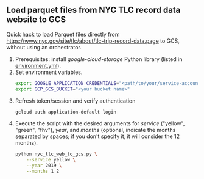 ## Load parquet files from NYC TLC record data website to GCS

Quick hack to load Parquet files directly from https://www.nyc.gov/site/tlc/about/tlc-trip-record-data.page to GCS, without using an orchestrator. 

1. Prerequisites: install _google-cloud-storage_ Python library (listed in [environment.yml](../environment.yml)).
2. Set environment variables.
    ```bash
    export GOOGLE_APPLICATION_CREDENTIALS="<path/to/your/service-account-authkeys>.json"  # "/home/sgrodriguez/.google/credentials/google_credentials.json"
    export GCP_GCS_BUCKET="<your bucket name>"
    ```
3. Refresh token/session and verify authentication
    ```bash
    gcloud auth application-default login
    ```
4. Execute the script with the desired arguments for _service_ ("yellow", "green", "fhv"), _year_, and _months_ (optional, indicate the months separated by spaces; if you don't specify it, it will consider the 12 months).
    ```bash
    python nyc_tlc_web_to_gcs.py \
        --service yellow \
        --year 2019 \
        --months 1 2
    ```
